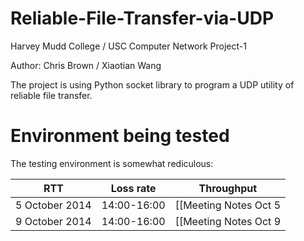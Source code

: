 Reliable-File-Transfer-via-UDP
==============================

Harvey Mudd College / USC Computer Network Project-1

Author: Chris Brown / Xiaotian Wang

The project is using Python socket library to program a UDP utility of reliable file transfer.


Environment being tested
==============================

The testing environment is somewhat rediculous:

| RTT            | Loss rate   | Throughput                                  |
| -------------- | ----------- | --------------------------------------------|
| 5 October 2014 | 14:00-16:00 | [[Meeting Notes Oct 5|Meeting Notes Oct 5]] |
| 9 October 2014 | 14:00-16:00 | [[Meeting Notes Oct 9|Meeting Notes Oct 9]] |
